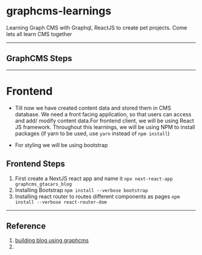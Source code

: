 # graphcms-learnings

Learning Graph CMS with Graphql, ReactJS to create pet projects. Come lets all learn CMS together

---

## GraphCMS Steps

---

# Frontend

- Till now we have created content data and stored them in CMS database. We need a front facing application, so that users can access and add/ modify content data.For frontend client, we will be using React JS framework. Throughout this learnings, we will be using NPM to install packages (if yarn to be used, use `yarn` instead of `npm install`)

- For styling we will be using bootstrap

## Frontend Steps

1. First create a NextJS react app and name it `npx next-react-app graphcms_gtacars_blog`
2. Installing Bootstrap `npm install --verbose bootstrap`
3. Installing react router to routes different components as pages `npm install --verbose react-router-dom`

---

## Reference

1. [building blog using graphcms](https://codesource.io/building-a-blogging-platform-using-react-graphql-and-graphcms/)
2.
